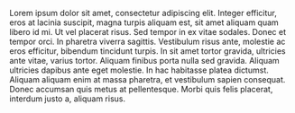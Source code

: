Lorem ipsum dolor sit amet, consectetur adipiscing elit. Integer efficitur, eros at 
lacinia suscipit, magna turpis aliquam est, sit amet aliquam quam libero id mi. Ut vel 
placerat risus. Sed tempor in ex vitae sodales. Donec et tempor orci. In pharetra viverra 
sagittis. Vestibulum risus ante, molestie ac eros efficitur, bibendum tincidunt turpis. In sit 
amet tortor gravida, ultricies ante vitae, varius tortor. Aliquam finibus porta nulla sed 
gravida. Aliquam ultricies dapibus ante eget molestie. In hac habitasse platea dictumst. 
Aliquam aliquam enim at massa pharetra, et vestibulum sapien consequat. Donec 
accumsan quis metus at pellentesque. Morbi quis felis placerat, interdum justo a, aliquam 
risus.

